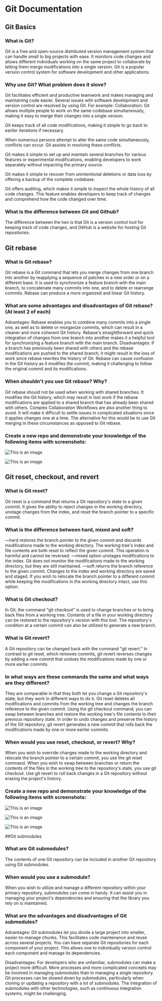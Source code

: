 # Git Documentation

## Git Basics

### What is Git?
Git is a free and open-source distributed version management system that can handle small to big projects with ease. It monitors code changes and allows different individuals working on the same project to collaborate by letting them merge modifications into a single version. Git is a popular version control system for software development and other applications.

### Why use Git? What problem does it slove?
Git facilitates efficient and productive teamwork and makes managing and maintaining code easier. Several issues with software development and version control are resolved by using Git. For example:
Collaboration: Git allows multiple people to work on the same codebase simultaneously, making it easy to merge their changes into a single version.

Git keeps track of all code modifications, making it simple to go back to earlier iterations if necessary.

When numerous persons attempt to alter the same code simultaneously, conflicts can occur. Git assists in resolving these conflicts.

Git makes it simple to set up and maintain several branches for various features or experimental modifications, enabling developers to work separately without impacting the primary source.

Git makes it simple to recover from unintentional deletions or data loss by offering a backup of the complete codebase.

Git offers auditing, which makes it simple to inspect the whole history of all code changes. This feature enables developers to keep track of changes and comprehend how the code changed over time.

### What is the difference between Git and Github?
The difference between the two is that Git is a version control tool for keeping track of code changes, and GitHub is a website for hosting Git repositories.

## Git rebase

### What is Git rebase?
Git rebase is a Git command that lets you merge changes from one branch into another by reapplying a sequence of patches in a new order or on a different base. It is used to synchronize a feature branch with the main branch, to concatenate many commits into one, and to delete or rearrange commits. Rebase can produce a more organized and linear Git history.

### What are some advantages and disadvantages of Git rebase? (At least 2 of each)
Advantages:
Rebase enables you to combine many commits into a single one, as well as to delete or reorganize commits, which can result in a cleaner and more coherent Git history.
Rebase's straightforward and quick integration of changes from one branch into another makes it a helpful tool for synchronizing a feature branch with the main branch.
Disadvantages:
If a branch has previously been shared with others and the rebase modifications are pushed to the shared branch, it might result in the loss of work since rebase rewrites the history of Git.
Rebase can cause confusion in the Git history as it modifies the commit, making it challenging to follow the original commit and its modifications.

### When shouldn't you use Git rebase? Why?
Git rebase should not be used when working with shared branches. It modifies the Git history, which may result in lost work if the rebase modifications are applied to a shared branch that has already been shared with others. Complex Collaboration Workflows are also another thing to avoid. It will make it difficult to settle issues in complicated situations since it applies changes one at a time. The alternative for this would be to use Git merging  in these circumstances as opposed to Git rebase.

### Create a new repo and demonstrate your knowledge of the following items with screenshots:


![This is an image](<img width="908" alt="Screenshot 2023-02-07 at 12 03 11 PM" src="https://i.postimg.cc/y8Rn3vN7/Screenshot-2023-02-07-at-12-03-11-PM.png">)

![This is an image](<img width="1267" alt="Screenshot 2023-02-07 at 12 07 13 PM" src="https://i.postimg.cc/26kxJY75/Screenshot-2023-02-07-at-12-07-13-PM.png">)


## Git reset, checkout, and revert

### What is Git reset?
Git reset is a command that returns a Git repository's state to a given commit. It gives  the ability to reject changes in the working directory, unstage changes from the index, and reset the branch pointer to a specific commit.

### What is the difference between hard, mixed and soft?
—hard restores the branch pointer to the given commit and discards modifications made to the working directory. The working tree's index and file contents are both reset to reflect the given commit. This operation is harmful and cannot be reversed.
—mixed option unstages modifications to the index. Git does not monitor the modifications made to the working directory, but they are still maintained.
—soft returns the branch reference to the given commit. Changes to the index and working directory are saved and staged. If  you wish to relocate the branch pointer to a different commit while keeping the modifications in the working directory intact, use this option.

### What is Git checkout?
In Git, the command "git checkout" is used to change branches or to bring back files from a working tree. Contents of a file in your working directory can be restored to the repository's version with this tool. The repository's condition at a certain commit can also be utilized to generate a new branch.

### What is Git revert?
A Git repository can be changed back with the command "git revert." In contrast to git reset, which removes commits, git revert reverses changes by adding a new commit that undoes the modifications made by one or more earlier commits.

### In what ways are these commands the same and what ways are they different?
They are comparable in that they both let you change a Git repository's state, but they work in different ways to do it.
Git reset deletes all modifications and commits from the working tree and changes the branch reference to the given commit.
Using the git checkout command, you can swap between branches and restore the working tree's file contents to their previous repository state.
In order to undo changes and preserve the history of the Git repository, git revert generates a new commit that rolls back the modifications made by one or more earlier commits.

### When would you use reset, checkout, or revert? Why?
When you wish to override changes made to the working directory and relocate the branch pointer to a certain commit, you use the git reset command.
When you wish to swap between branches or return the contents of the files in the working tree to the repository's state, you use git checkout.
Use git revert to roll back changes in a Git repository without erasing the project's history.

### Create a new repo and demonstrate your knowledge of the following items with screenshots:


![This is an image](<img width="1412" alt="Screenshot 2023-02-07 at 12 11 41 PM" src="https://i.postimg.cc/C1c4p2cs/Screenshot-2023-02-07-at-12-11-41-PM.png">)

![This is an image](<img width="974" alt="Screenshot 2023-02-07 at 12 16 22 PM" src="https://i.postimg.cc/W4P8GgDg/Screenshot-2023-02-07-at-12-16-22-PM.png">)

![This is an image](<img width="1147" alt="Screenshot 2023-02-07 at 12 18 47 PM" src="https://i.postimg.cc/6QL0YqRS/Screenshot-2023-02-07-at-12-18-47-PM.png">)

 ##Git submodules

### What are Git submodules?
The contents of one Git repository can be included in another Git repository using Git submodules.

### When would you use a submodule?
When you wish to utilize and manage a different repository within your primary repository, submodules can come in handy. It can assist you in managing your project's dependencies and ensuring that the library you rely on is maintained. 

### What are the advantages and disadvantages of Git submodules?
Advantages: 
Git submodules let you divide a large project into smaller, easier-to-manage chunks. This facilitates code maintenance and reuse across several projects.
You can have separate Git repositories for each component of your project. This allows one to individually version control each component and manage its dependencies.

Disadvantages: 
For developers who are unfamiliar, submodules can make a project more difficult. More processes and more complicated concepts may be involved in managing submodules than in managing a single repository.
Git processes can be slowed down by submodules, particularly when cloning or updating a repository with a lot of submodules.
The integration of submodules with other technologies, such as continuous integration systems, might be challenging.

